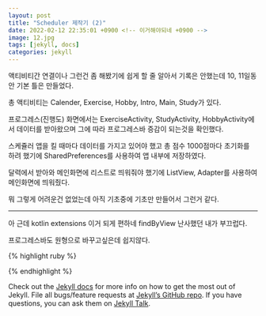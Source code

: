 ```yaml
---
layout: post
title: "Scheduler 제작기 (2)"
date: 2022-02-12 22:35:01 +0900 <!-- 이거해야되네 +0900 -->
image: 12.jpg
tags: [jekyll, docs]
categories: jekyll
---
```

액티비티간 연결이나 그런건 좀 해봤기에 쉽게 할 줄 알아서 기록은 안했는데 10, 11일동안 기본 틀은 만들었다.

총 액티비티는 Calender, Exercise, Hobby, Intro, Main, Study가 있다.

프로그레스(진행도) 화면에서는 ExerciseActivity, StudyActivity, HobbyActivity에서 데이터를 받아왔으며
그에 따라 프로그레스바 증감이 되는것을 확인했다.

스케쥴러 앱을 킬 때마다 데이터를 가지고 있어야 했고 총 점수 1000점마다 초기화를 하려 했기에 SharedPreferences를 사용하여 앱 내부에 저장하였다.

달력에서 받아와 메인화면에 리스트로 띄워줘야 했기에 ListView, Adapter를 사용하여 메인화면에 띄워줬다.

뭐 그렇게 어려운건 없었는데 아직 기초중에 기초만 만들어서 그런거 같다.


-------------------------------------------------------------------------------------


아 근데 kotlin extensions 이거 되게 편하네 findByView 난사했던 내가 부끄럽다.

프로그레스바도 원형으로 바꾸고싶은데 쉽지않다.


{% highlight ruby %}

{% endhighlight %}

Check out the [Jekyll docs][jekyll-docs] for more info on how to get the most out of Jekyll. File all bugs/feature requests at [Jekyll’s GitHub repo][jekyll-gh]. If you have questions, you can ask them on [Jekyll Talk][jekyll-talk].

[jekyll-docs]: https://jekyllrb.com/docs/home
[jekyll-gh]:   https://github.com/jekyll/jekyll
[jekyll-talk]: https://talk.jekyllrb.com/
